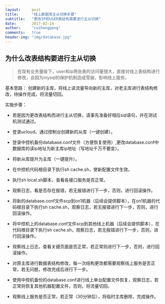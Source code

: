 ```yaml
---
layout:     post    
title:      "线上数据库主从切换步骤"    
subtitle:   "更改IP和USER表结构需要进行主从切换"          
date:       2017-02-14            
author:     "cuihongpeng"                      
comments:	true
header-img: "img/database.jpg"
---
```

## 为什么改表结构要进行主从切换
> 在现有业务量级下，user和ip两张表的访问量很大，直接对线上表结构进行修改，会因为mysql的保护机制造成雪崩，影响线上服务。

基本思路： 创建新的主库，将线上读流量导向新的主库，对老主库进行表结构修改，待操作完成，将流量切回。

实施步骤：

- 若是因为更改表结构而进行主从切换，请事先准备好相应sql语句，并在测试机测试通过。

- 登录ucloud，通过控制台创建新的从库（一键创建）。

- 登录中控机备份database.conf文件（方便恢复使用）,更改database.conf中数据库的读ip地址为新主库ip地址（写地址千万不要变）。

- 将新从库提升为主库（一键提升）。

- 在中控机代码根目录下执行sh cache.sh，使新配置文件生效。

- 执行sh local.sh脚本，查看各接口服务是否正常。

- 观察日志，看是否存在报错，若无报错进行下一步，否则，进行回滚操作。

- 将新的database.conf文件scp到on1机器（后续会提供脚本），在on1机器的代码根目录下执行sh cache.sh，观察日志，若无报错进行下一步，否则，进行回滚操作。

- 将中控机上的database.conf文件scp到其他线上机器（后续会提供脚本），在代码根目录下执行sh cache.sh，观察日志，若无报错进行下一步，否则，进行回滚操作。

- 观察线上日志，查看关键页面是否正常，若正常则进行下一步，否则，进行回滚操作。

- 对原主库进行数据表结构修改，每一次结构更改都需要观察线上服务是否正常，若无问题，修改完成后进行下一步。

- 使用中控机备份的database.conf进行线上单台配置文件恢复，观察日志，若正常则恢复其他机器配置文件，否则，将流量切回。

- 观察线上服务是否正常，若正常（30分钟后），将临时主库删除，完成操作。